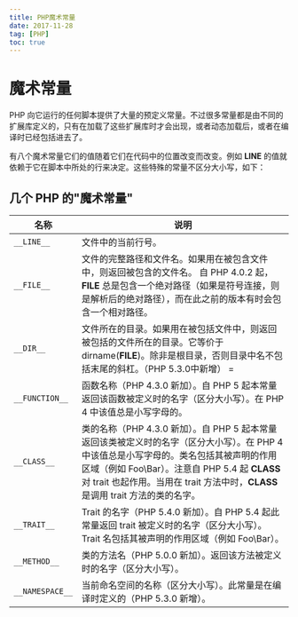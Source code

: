 ```yaml
---
title: PHP魔术常量
date: 2017-11-28
tag: [PHP]
toc: true
---
```


# 魔术常量

PHP 向它运行的任何脚本提供了大量的预定义常量。不过很多常量都是由不同的扩展库定义的，只有在加载了这些扩展库时才会出现，或者动态加载后，或者在编译时已经包括进去了。 

有八个魔术常量它们的值随着它们在代码中的位置改变而改变。例如 __LINE__ 的值就依赖于它在脚本中所处的行来决定。这些特殊的常量不区分大小写，如下： 

## 几个 PHP 的"魔术常量"

|名称|说明|
|---|---|
|`__LINE__`|文件中的当前行号。 |
|`__FILE__`|文件的完整路径和文件名。如果用在被包含文件中，则返回被包含的文件名。  自 PHP 4.0.2 起，__FILE__ 总是包含一个绝对路径（如果是符号连接，则是解析后的绝对路径），而在此之前的版本有时会包含一个相对路径。|
|`__DIR__`|文件所在的目录。如果用在被包括文件中，则返回被包括的文件所在的目录。它等价于 dirname(__FILE__)。除非是根目录，否则目录中名不包括末尾的斜杠。（PHP 5.3.0中新增） = |
|`__FUNCTION__`|函数名称（PHP 4.3.0 新加）。自 PHP 5 起本常量返回该函数被定义时的名字（区分大小写）。在 PHP 4 中该值总是小写字母的。|
|`__CLASS__`|类的名称（PHP 4.3.0 新加）。自 PHP 5 起本常量返回该类被定义时的名字（区分大小写）。在 PHP 4 中该值总是小写字母的。类名包括其被声明的作用区域（例如 Foo\Bar）。注意自 PHP 5.4 起 __CLASS__ 对 trait 也起作用。当用在 trait 方法中时，__CLASS__ 是调用 trait 方法的类的名字。|
|`__TRAIT__`|Trait 的名字（PHP 5.4.0 新加）。自 PHP 5.4 起此常量返回 trait 被定义时的名字（区分大小写）。Trait 名包括其被声明的作用区域（例如 Foo\Bar）。|
|`__METHOD__`|类的方法名（PHP 5.0.0 新加）。返回该方法被定义时的名字（区分大小写）。 |
|`__NAMESPACE__`|当前命名空间的名称（区分大小写）。此常量是在编译时定义的（PHP 5.3.0 新增）。 |

